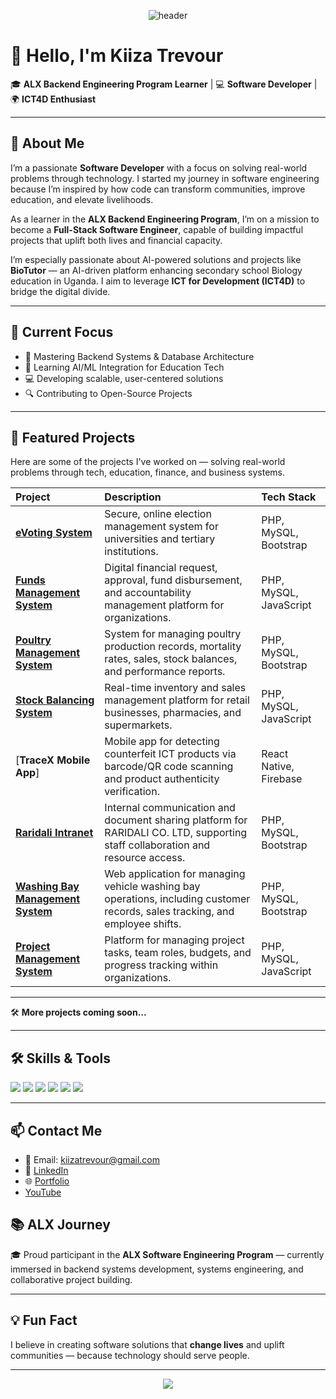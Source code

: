 <!-- Header Image -->
<p align="center">
  <img src="https://capsule-render.vercel.app/api?type=waving&color=0E79B2&height=200&section=header&text=Kiiza%20Trevour&fontSize=40&fontColor=ffffff" alt="header"/>
</p>

# 👋 Hello, I'm **Kiiza Trevour**  

🎓 **ALX Backend Engineering Program Learner** | 💻 **Software Developer** | 🌍 **ICT4D Enthusiast**

---

## 🚀 About Me  

I’m a passionate **Software Developer** with a focus on solving real-world problems through technology. I started my journey in software engineering because I’m inspired by how code can transform communities, improve education, and elevate livelihoods.

As a learner in the **ALX Backend Engineering Program**, I’m on a mission to become a **Full-Stack Software Engineer**, capable of building impactful projects that uplift both lives and financial capacity.

I’m especially passionate about AI-powered solutions and projects like **BioTutor** — an AI-driven platform enhancing secondary school Biology education in Uganda. I aim to leverage **ICT for Development (ICT4D)** to bridge the digital divide.

---

## 🌱 Current Focus  

- 📖 Mastering Backend Systems & Database Architecture  
- 🤖 Learning AI/ML Integration for Education Tech  
- 💻 Developing scalable, user-centered solutions  
- 🔍 Contributing to Open-Source Projects  

---

## 📂 Featured Projects  

Here are some of the projects I've worked on — solving real-world problems through tech, education, finance, and business systems.

| Project | Description | Tech Stack |
|:------------------------------|:-----------------------------------------------------------|:------------------------|
| [**eVoting System**](https://evoting.gomotechnologies.com/) | Secure, online election management system for universities and tertiary institutions. | PHP, MySQL, Bootstrap |
| [**Funds Management System**](https://cashapp.raridalistores.com/) | Digital financial request, approval, fund disbursement, and accountability management platform for organizations. | PHP, MySQL, JavaScript |
| [**Poultry Management System**](https://poultry.raridalistores.com) | System for managing poultry production records, mortality rates, sales, stock balances, and performance reports. | PHP, MySQL, Bootstrap |
| [**Stock Balancing System**](https://sbs.cheap-technologies.com/) | Real-time inventory and sales management platform for retail businesses, pharmacies, and supermarkets. | PHP, MySQL, JavaScript |
| [**TraceX Mobile App**] | Mobile app for detecting counterfeit ICT products via barcode/QR code scanning and product authenticity verification. | React Native, Firebase |
| [**Raridali Intranet**](https://intranet.raridalistores.com/) | Internal communication and document sharing platform for RARIDALI CO. LTD, supporting staff collaboration and resource access. | PHP, MySQL, Bootstrap |
| [**Washing Bay Management System**](https://wbms.raridalistores.com/) | Web application for managing vehicle washing bay operations, including customer records, sales tracking, and employee shifts. | PHP, MySQL, Bootstrap |
| [**Project Management System**](https://csbag.raridalistores.com/) | Platform for managing project tasks, team roles, budgets, and progress tracking within organizations. | PHP, MySQL, JavaScript |

---

🛠️ **More projects coming soon...**


---

## 🛠️ Skills & Tools  

<p>
  <img src="https://img.shields.io/badge/PHP-777BB4?style=for-the-badge&logo=php&logoColor=white"/> 
  <img src="https://img.shields.io/badge/MySQL-00758F?style=for-the-badge&logo=mysql&logoColor=white"/>
  <img src="https://img.shields.io/badge/React_Native-61DAFB?style=for-the-badge&logo=react&logoColor=black"/>
  <img src="https://img.shields.io/badge/JavaScript-F7DF1E?style=for-the-badge&logo=javascript&logoColor=black"/>
  <img src="https://img.shields.io/badge/HTML5-E34F26?style=for-the-badge&logo=html5&logoColor=white"/>
  <img src="https://img.shields.io/badge/AI-20232A?style=for-the-badge&logo=openai&logoColor=white"/>
</p>

---

## 📫 Contact Me  

- 📧 Email: [kiizatrevour@gmail.com](mailto:kiizatrevour@gmail.com)  
- 💼 [LinkedIn](https://www.linkedin.com/in/kiiza-trevour-82037a1a7/)  
- 🌐 [Portfolio](https://softhubtechsolutions.com)
- [YouTube](https://www.youtube.com/@Trevour256) 


## 📚 ALX Journey  

🎓 Proud participant in the **ALX Software Engineering Program** — currently immersed in backend systems development, systems engineering, and collaborative project building.

---

## 💡 Fun Fact  

I believe in creating software solutions that **change lives** and uplift communities — because technology should serve people.

---

<p align="center">
  <img src="https://capsule-render.vercel.app/api?type=waving&color=0E79B2&height=100&section=footer"/>
</p>
